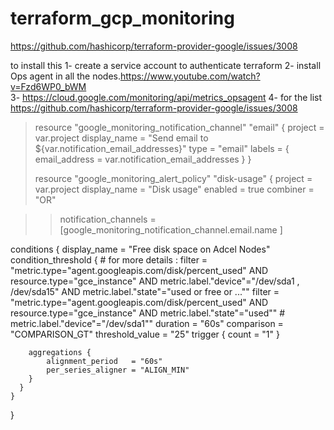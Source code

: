 # terraform_gcp_monitoring

https://github.com/hashicorp/terraform-provider-google/issues/3008


to install this 
1- create a service account to authenticate terraform
2- install Ops agent in all the nodes.https://www.youtube.com/watch?v=Fzd6WP0_bWM  
3- https://cloud.google.com/monitoring/api/metrics_opsagent
4- for the list https://github.com/hashicorp/terraform-provider-google/issues/3008
> resource "google_monitoring_notification_channel" "email" {
>  project = var.project
>  display_name = "Send email to ${var.notification_email_addresses}"
>  type = "email"
>  labels = {
>    email_address = var.notification_email_addresses
>  }
> }
>
> resource "google_monitoring_alert_policy" "disk-usage" {
>  project      = var.project
>  display_name = "Disk usage"
>  enabled      = true
>  combiner     = "OR"

>>  notification_channels = [google_monitoring_notification_channel.email.name
  ]

  conditions {
      display_name = "Free disk space on Adcel Nodes"
       condition_threshold {
        # for more details : filter          = "metric.type=\"agent.googleapis.com/disk/percent_used\" AND resource.type=\"gce_instance\" AND metric.label.\"device\"=\"/dev/sda1 , /dev/sda15\" AND metric.label.\"state\"=\"used or free or ...\""
        filter = "metric.type=\"agent.googleapis.com/disk/percent_used\" AND resource.type=\"gce_instance\" AND metric.label.\"state\"=\"used\"" # metric.label.\"device\"=\"/dev/sda1\""
        duration        =  "60s"
        comparison      =  "COMPARISON_GT"
        threshold_value =  "25"
        trigger {
          count = "1"
        }

        aggregations {
            alignment_period   = "60s"
            per_series_aligner = "ALIGN_MIN"
        }  
      }
    }
}
 
